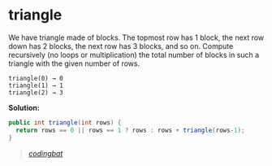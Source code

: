 # triangle

We have triangle made of blocks. The topmost row has 1 block, the next row down has 2 blocks, the next row has 3 blocks, and so on. Compute recursively (no loops or multiplication) the total number of blocks in such a triangle with the given number of rows.

```
triangle(0) → 0
triangle(1) → 1
triangle(2) → 3
```

**Solution:**

```java
public int triangle(int rows) {
  return rows == 0 || rows == 1 ? rows : rows + triangle(rows-1);
} 
```

> _[codingbat](https://codingbat.com/prob/p194781)_
